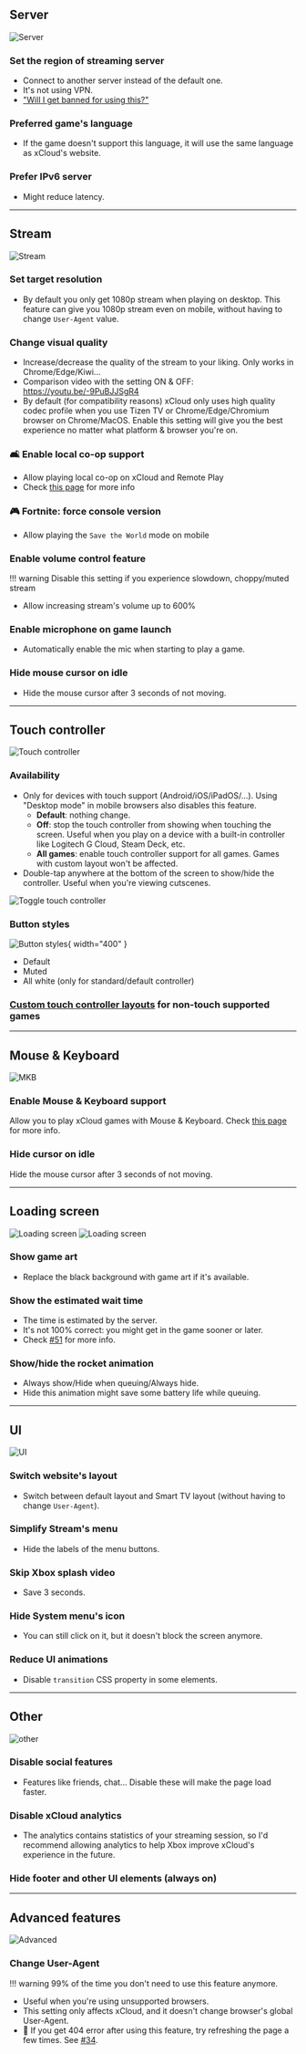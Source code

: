 ## Server

![Server](images/settings/server.png)

### Set the region of streaming server
  - Connect to another server instead of the default one.  
  - It's not using VPN.  
  - ["Will I get banned for using this?"](faq.md)  

### Preferred game's language
  - If the game doesn't support this language, it will use the same language as xCloud's website.  

### Prefer IPv6 server
  - Might reduce latency.

---
## Stream

![Stream](images/settings/stream.png)

### Set target resolution
  - By default you only get 1080p stream when playing on desktop. This feature can give you 1080p stream even on mobile, without having to change `User-Agent` value.  

### Change visual quality
  - Increase/decrease the quality of the stream to your liking. Only works in Chrome/Edge/Kiwi...  
  - Comparison video with the setting ON & OFF: https://youtu.be/-9PuBJJSgR4  
  - By default (for compatibility reasons) xCloud only uses high quality codec profile when you use Tizen TV or Chrome/Edge/Chromium browser on Chrome/MacOS. Enable this setting will give you the best experience no matter what platform & browser you're on.

### 🛋️ Enable local co-op support
  - Allow playing local co-op on xCloud and Remote Play
  - Check [this page](local-co-op.md) for more info

### 🎮 Fortnite: force console version
  - Allow playing the `Save the World` mode on mobile

### Enable volume control feature
!!! warning
    Disable this setting if you experience slowdown, choppy/muted stream  

  - Allow increasing stream's volume up to 600%  

### Enable microphone on game launch
  - Automatically enable the mic when starting to play a game.  

### Hide mouse cursor on idle
  - Hide the mouse cursor after 3 seconds of not moving.  

<!--
---
## Controller

### Enable controller shortcuts  
  - `Home` is  the button which activates the Xbox sidebar menu (similar to the Xbox/Nexus button on the official controller).  
  - Not all controllers have this button. It's the `B16` button on the [Gamepad Tester site](https://hardwaretester.com/gamepad).  
  - More shortcuts will be added later.
  
  | Shortcut      | Action           |
  |---------------|------------------|
  | Home + RB     | Take screenshot  |
  | Home + Select | Toggle stats bar |
-->

---
## Touch controller

![Touch controller](images/settings/touch-controller.png)

### Availability
  - Only for devices with touch support (Android/iOS/iPadOS/...). Using "Desktop mode" in mobile browsers also disables this feature.  
    - **Default**: nothing change.  
    - **Off**: stop the touch controller from showing when touching the screen. Useful when you play on a device with a built-in controller like Logitech G Cloud, Steam Deck, etc.  
    - **All games**: enable touch controller support for all games. Games with custom layout won't be affected.  
  - Double-tap anywhere at the bottom of the screen to show/hide the controller. Useful when you're viewing cutscenes.  

  ![Toggle touch controller](images/gifs/toggle-touch-controller.gif)

### Button styles
  ![Button styles](images/touch-controller-styles.png){ width="400" }

  - Default  
  - Muted  
  - All white (only for standard/default controller)  

### [Custom touch controller layouts](https://github.com/redphx/better-xcloud/discussions/241) for non-touch supported games

---
## Mouse & Keyboard

![MKB](images/settings/mkb.png)

### Enable Mouse & Keyboard support
Allow you to play xCloud games with Mouse & Keyboard. Check [this page](mouse-and-keyboard.md) for more info.

### Hide cursor on idle
Hide the mouse cursor after 3 seconds of not moving.

---
## Loading screen

![Loading screen](images/settings/loading-screen.png)
![Loading screen](images/loading-screen.png)

### Show game art
  - Replace the black background with game art if it's available.  

### Show the estimated wait time
  - The time is estimated by the server.  
  - It's not 100% correct: you might get in the game sooner or later.  
  - Check [#51](https://github.com/redphx/better-xcloud/issues/51) for more info.  

### Show/hide the rocket animation
  - Always show/Hide when queuing/Always hide.  
  - Hide this animation might save some battery life while queuing.  

---
## UI

![UI](images/settings/ui.png)

### Switch website's layout
  - Switch between default layout and Smart TV layout (without having to change `User-Agent`).  

### Simplify Stream's menu
  - Hide the labels of the menu buttons.  

### Skip Xbox splash video
  - Save 3 seconds.

### Hide System menu's icon
  - You can still click on it, but it doesn't block the screen anymore.

### Reduce UI animations
  - Disable `transition` CSS property in some elements.

---
## Other  

![other](images/settings/other.png)

### Disable social features
  - Features like friends, chat... Disable these will make the page load faster.  

### Disable xCloud analytics
  - The analytics contains statistics of your streaming session, so I'd recommend allowing analytics to help Xbox improve xCloud's experience in the future.

### Hide footer and other UI elements (always on)

---
## Advanced features  

![Advanced](images/settings/advanced.png)

### Change User-Agent
!!! warning
    99% of the time you don't need to use this feature anymore.

  - Useful when you're using unsupported browsers.  
  - This setting only affects xCloud, and it doesn't change browser's global User-Agent.  
  - 📝 If you get 404 error after using this feature, try refreshing the page a few times. See [#34](https://github.com/redphx/better-xcloud/issues/34).  
